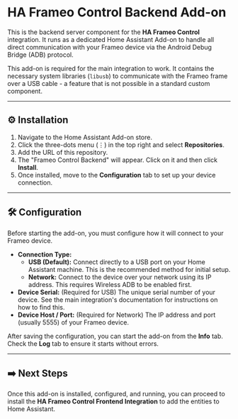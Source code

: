 # HA Frameo Control Backend Add-on

This is the backend server component for the **HA Frameo Control** integration. It runs as a dedicated Home Assistant Add-on to handle all direct communication with your Frameo device via the Android Debug Bridge (ADB) protocol.

This add-on is required for the main integration to work. It contains the necessary system libraries (`libusb`) to communicate with the Frameo frame over a USB cable - a feature that is not possible in a standard custom component.

---

## ⚙️ Installation

1. Navigate to the Home Assistant Add-on store.
2. Click the three-dots menu (⋮) in the top right and select **Repositories**.
3. Add the URL of this repository.
4. The "Frameo Control Backend" will appear. Click on it and then click **Install**.
5. Once installed, move to the **Configuration** tab to set up your device connection.

---

## 🛠️ Configuration

Before starting the add-on, you must configure how it will connect to your Frameo device.

- **Connection Type:**
  - **USB (Default):** Connect directly to a USB port on your Home Assistant machine. This is the recommended method for initial setup.
  - **Network:** Connect to the device over your network using its IP address. This requires Wireless ADB to be enabled first.
- **Device Serial:** (Required for USB) The unique serial number of your device. See the main integration's documentation for instructions on how to find this.
- **Device Host / Port:** (Required for Network) The IP address and port (usually 5555) of your Frameo device.

After saving the configuration, you can start the add-on from the **Info** tab. Check the **Log** tab to ensure it starts without errors.

---

## ➡️ Next Steps

Once this add-on is installed, configured, and running, you can proceed to install the **HA Frameo Control Frontend Integration** to add the entities to Home Assistant.